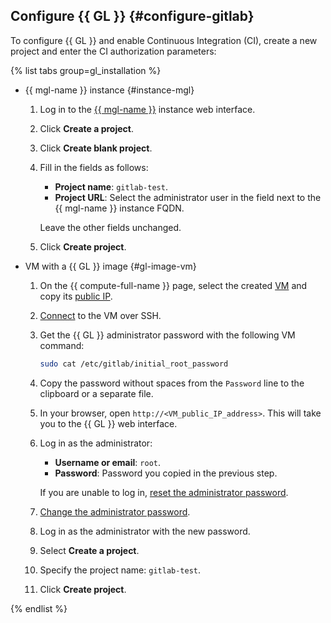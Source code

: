 ## Configure {{ GL }} {#configure-gitlab}

To configure {{ GL }} and enable Continuous Integration (CI), create a new project and enter the CI authorization parameters:

{% list tabs group=gl_installation %}

- {{ mgl-name }} instance {#instance-mgl}

  1. Log in to the [{{ mgl-name }}](../../managed-gitlab/concepts/index.md#instance) instance web interface.
  1. Click **Create a project**.
  1. Click **Create blank project**.
  1. Fill in the fields as follows:
     * **Project name**: `gitlab-test`.
     * **Project URL**: Select the administrator user in the field next to the {{ mgl-name }} instance FQDN.

     Leave the other fields unchanged.
  1. Click **Create project**.

- VM with a {{ GL }} image {#gl-image-vm}

  1. On the {{ compute-full-name }} page, select the created [VM](../../compute/concepts/vm.md) and copy its [public IP](../../vpc/concepts/address.md#public-addresses).
  1. [Connect](../../compute/operations/vm-connect/ssh.md) to the VM over SSH.
  1. Get the {{ GL }} administrator password with the following VM command:

     ```bash
     sudo cat /etc/gitlab/initial_root_password
     ```

  1. Copy the password without spaces from the `Password` line to the clipboard or a separate file.
  1. In your browser, open `http://<VM_public_IP_address>`. This will take you to the {{ GL }} web interface.
  1. Log in as the administrator:
     * **Username or email**: `root`.
     * **Password**: Password you copied in the previous step.

     If you are unable to log in, [reset the administrator password](https://docs.gitlab.com/ee/security/reset_user_password.html#reset-your-root-password).
  1. [Change the administrator password](https://docs.gitlab.com/ee/user/profile/user_passwords.html#change-your-password).
  1. Log in as the administrator with the new password.
  1. Select **Create a project**.
  1. Specify the project name: `gitlab-test`.
  1. Click **Create project**.

{% endlist %}